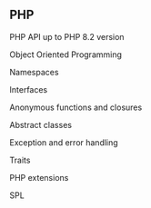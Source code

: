 ## PHP

PHP API up to PHP 8.2 version

Object Oriented Programming

Namespaces

Interfaces

Anonymous functions and closures

Abstract classes

Exception and error handling

Traits

PHP extensions

SPL